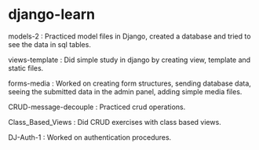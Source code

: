 # django-learn

models-2 : 
Practiced model files in Django, created a database and tried to see the data in sql tables.

views-template :
Did simple study in django by creating view, template and static files.

forms-media : 
Worked on creating form structures, sending database data, seeing the submitted data in the admin panel, adding simple media files.

CRUD-message-decouple : 
Practiced crud operations.

Class_Based_Views : 
Did CRUD exercises with class based views.

DJ-Auth-1 :
Worked on authentication procedures.
